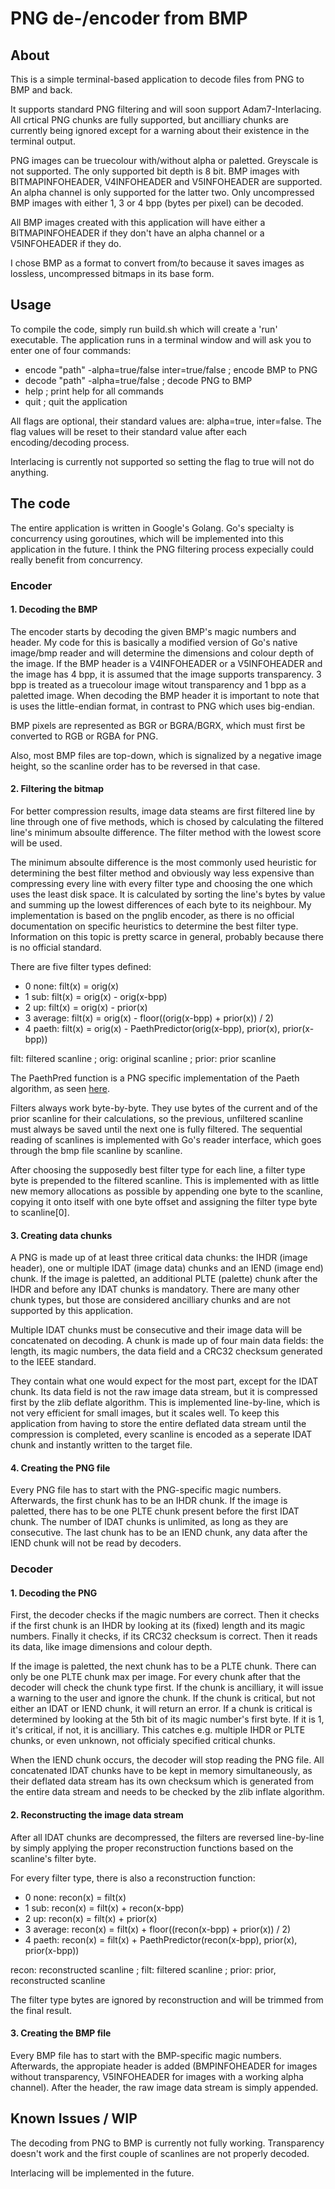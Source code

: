 # PNG de-/encoder from BMP
## About
This is a simple terminal-based application to decode files from PNG to BMP and back.

It supports standard PNG filtering and will soon support Adam7-Interlacing. All crtical PNG chunks are fully supported, but ancilliary chunks are currently being ignored except for a warning about their existence in the terminal output.

PNG images can be truecolour with/without alpha or paletted. Greyscale is not supported. The only supported bit depth is 8 bit.
BMP images with BITMAPINFOHEADER, V4INFOHEADER and V5INFOHEADER are supported. An alpha channel is only supported for the latter two. Only uncompressed BMP images with either 1, 3 or 4 bpp (bytes per pixel) can be decoded.

All BMP images created with this application will have either a BITMAPINFOHEADER if they don't have an alpha channel or a V5INFOHEADER if they do.

I chose BMP as a format to convert from/to because it saves images as lossless, uncompressed bitmaps in its base form.

## Usage
To compile the code, simply run build.sh which will create a 'run' executable. The application runs in a terminal window and will ask you to enter one of four commands:
- encode "path" -alpha=true/false inter=true/false ; encode BMP to PNG
- decode "path" -alpha=true/false ; decode PNG to BMP
- help ; print help for all commands
- quit ; quit the application

All flags are optional, their standard values are: alpha=true, inter=false. The flag values will be reset to their standard value after each encoding/decoding process.

Interlacing is currently not supported so setting the flag to true will not do anything.

## The code
The entire application is written in Google's Golang. Go's specialty is concurrency using goroutines, which will be implemented into this application in the future. I think the PNG filtering process expecially could really benefit from concurrency.

### Encoder
#### 1. Decoding the BMP
The encoder starts by decoding the given BMP's magic numbers and header. My code for this is basically a modified version of Go's native image/bmp reader and will determine the dimensions and colour depth of the image. If the BMP header is a V4INFOHEADER or a V5INFOHEADER and the image has 4 bpp, it is assumed that the image supports transparency. 3 bpp is treated as a truecolour image witout transparency and 1 bpp as a paletted image. When decoding the BMP header it is important to note that is uses the little-endian format, in contrast to PNG which uses big-endian.

BMP pixels are represented as BGR or BGRA/BGRX, which must first be converted to RGB or RGBA for PNG.

Also, most BMP files are top-down, which is signalized by a negative image height, so the scanline order has to be reversed in that case.

#### 2. Filtering the bitmap
For better compression results, image data steams are first filtered line by line through one of five methods, which is chosed by calculating the filtered line's minimum absoulte difference. The filter method with the lowest score will be used.

The minimum absoulte difference is the most commonly used heuristic for determining the best filter method and obviously way less expensive than compressing every line with every filter type and choosing the one which uses the least disk space. It is calculated by sorting the line's bytes by value and summing up the lowest differences of each byte to its neighbour. My implementation is based on the pnglib encoder, as there is no official documentation on specific heuristics to determine the best filter type. Information on this topic is pretty scarce in general, probably because there is no official standard.

There are five filter types defined:
- 0 none: filt(x) = orig(x)
- 1 sub: filt(x) = orig(x) - orig(x-bpp)
- 2 up: filt(x) = orig(x) - prior(x)
- 3 average: filt(x) = orig(x) - floor((orig(x-bpp) + prior(x)) / 2)
- 4 paeth: filt(x) = orig(x) - PaethPredictor(orig(x-bpp), prior(x), prior(x-bpp))

filt: filtered scanline ; orig: original scanline ; prior: prior scanline

The PaethPred function is a PNG specific implementation of the Paeth algorithm, as seen [here](https://www.w3.org/TR/2003/REC-PNG-20031110/#9Filter-type-4-Paeth "official documentation").

Filters always work byte-by-byte. They use bytes of the current and of the prior scanline for their calculations, so the previous, unfiltered scanline must always be saved until the next one is fully filtered. The sequential reading of scanlines is implemented with Go's reader interface, which goes through the bmp file scanline by scanline.

After choosing the supposedly best filter type for each line, a filter type byte is prepended to the filtered scanline. This is implemented with as little new memory allocations as possible by appending one byte to the scanline, copying it onto itself with one byte offset and assigning the filter type byte to scanline[0].

#### 3. Creating data chunks
A PNG is made up of at least three critical data chunks: the IHDR (image header), one or multiple IDAT (image data) chunks and an IEND (image end) chunk. If the image is paletted, an additional PLTE (palette) chunk after the IHDR and before any IDAT chunks is mandatory. There are many other chunk types, but those are considered ancilliary chunks and are not supported by this application.

Multiple IDAT chunks must be consecutive and their image data will be concatenated on decoding.
A chunk is made up of four main data fields: the length, its magic numbers, the data field and a CRC32 checksum generated to the IEEE standard.

They contain what one would expect for the most part, except for the IDAT chunk. Its data field is not the raw image data stream, but it is compressed first by the zlib deflate algorithm. This is implemented line-by-line, which is not very efficient for small images, but it scales well. To keep this application from having to store the entire deflated data stream until the compression is completed, every scanline is encoded as a seperate IDAT chunk and instantly written to the target file.

#### 4. Creating the PNG file
Every PNG file has to start with the PNG-specific magic numbers. Afterwards, the first chunk has to be an IHDR chunk. If the image is paletted, there has to be one PLTE chunk present before the first IDAT chunk. The number of IDAT chunks is unlimited, as long as they are consecutive. The last chunk has to be an IEND chunk, any data after the IEND chunk will not be read by decoders.

### Decoder
#### 1. Decoding the PNG
First, the decoder checks if the magic numbers are correct. Then it checks if the first chunk is an IHDR by looking at its (fixed) length and its magic numbers. Finally it checks, if its CRC32 checksum is correct. Then it reads its data, like image dimensions and colour depth.

If the image is paletted, the next chunk has to be a PLTE chunk. There can only be one PLTE chunk max per image.
For every chunk after that the decoder will check the chunk type first. If the chunk is ancilliary, it will issue a warning to the user and ignore the chunk. If the chunk is critical, but not either an IDAT or IEND chunk, it will return an error. If a chunk is critical is determined by looking at the 5th bit of its magic number's first byte. If it is 1, it's critical, if not, it is ancilliary. This catches e.g. multiple IHDR or PLTE chunks, or even unknown, not officialy specified critical chunks.

When the IEND chunk occurs, the decoder will stop reading the PNG file.
All concatenated IDAT chunks have to be kept in memory simultaneously, as their deflated data stream has its own checksum which is generated from the entire data stream and needs to be checked by the zlib inflate algorithm.

#### 2. Reconstructing the image data stream
After all IDAT chunks are decompressed, the filters are reversed line-by-line by simply applying the proper reconstruction functions based on the scanline's filter byte.

For every filter type, there is also a reconstruction function:
- 0 none: recon(x) = filt(x)
- 1 sub: recon(x) = filt(x) + recon(x-bpp)
- 2 up: recon(x) = filt(x) + prior(x)
- 3 average: recon(x) = filt(x) + floor((recon(x-bpp) + prior(x)) / 2)
- 4 paeth: recon(x) = filt(x) + PaethPredictor(recon(x-bpp), prior(x), prior(x-bpp))

recon: reconstructed scanline ; filt: filtered scanline ; prior: prior, reconstructed scanline

The filter type bytes are ignored by reconstruction and will be trimmed from the final result.

#### 3. Creating the BMP file
Every BMP file has to start with the BMP-specific magic numbers. Afterwards, the appropiate header is added (BMPINFOHEADER for images without transparency, V5INFOHEADER for images with a working alpha channel). After the header, the raw image data stream is simply appended.

## Known Issues / WIP
The decoding from PNG to BMP is currently not fully working. Transparency doesn't work and the first couple of scanlines are not properly decoded.

Interlacing will be implemented in the future.
